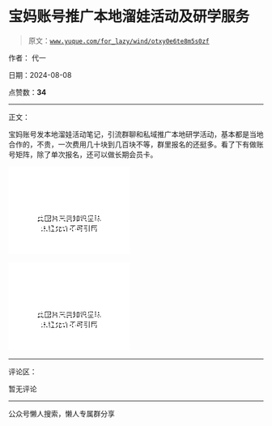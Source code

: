 # 宝妈账号推广本地溜娃活动及研学服务

> 原文：[`www.yuque.com/for_lazy/wind/otxy0e6te8m5s0zf`](https://www.yuque.com/for_lazy/wind/otxy0e6te8m5s0zf)

作者： 代一

日期：2024-08-08

点赞数：**34**

* * *

正文：

宝妈账号发本地溜娃活动笔记，引流群聊和私域推广本地研学活动，基本都是当地合作的，不贵，一次费用几十块到几百块不等，群里报名的还挺多。看了下有做账号矩阵，除了单次报名，还可以做长期会员卡。

![](img/f680177fc57af57db3167797160e7570.png "None")

![](img/cb41a3025f461908775297de081bbe26.png "None")

* * *

评论区：

暂无评论

* * *

公众号懒人搜索，懒人专属群分享